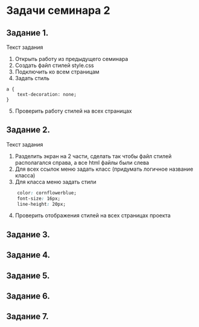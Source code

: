 # Задачи семинара 2

## Задание 1.

Текст задания 
1. Открыть работу из предыдущего семинара
2. Создать файл стилей style.css
3. Подключить ко всем страницам
4. Задать стиль
```
a {
    text-decoration: none;
}
```
5. Проверить работу стилей на всех страницах

## Задание 2.

Текст задания 
1. Разделить экран на 2 части, сделать так чтобы файл стилей располагался справа, а все html файлы были слева
2. Для всех ссылок меню задать класс (придумать логичное название класса)
3. Для класса меню задать стили
```css
    color: cornflowerblue;
    font-size: 16px;
    line-height: 20px;
```
4. Проверить отображения стилей на всех страницах проекта


## Задание 3.

## Задание 4.

## Задание 5.

## Задание 6.

## Задание 7.
